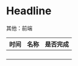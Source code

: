 # Headline

<!-- > An awesome project. -->

其他：前端



| 时间 | 名称 | 是否完成 |
| ---- | ---- | -------- |
|      |      |          |
|      |      |          |
|      |      |          |
|      |      |          |

